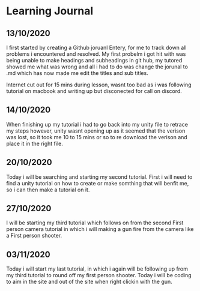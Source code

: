 # Learning Journal
## 13/10/2020
I first started by creating a Github joruanl Entery, for me to track down all problems i encountered and resolved.
My first probelm i got hit with was being unable to make headings and subheadings in git hub, my tutored showed me what was wrong and all i had to do was change the jorunal to .md which has now made me edit the titles and sub titles.

Internet cut out for 15 mins during lesson, wasnt too bad as i was following tutorial on macbook and writing up but disconected for call on discord.

## 14/10/2020
When finishing up my tutorial i had to go back into my unity file to retrace my steps however, unity wasnt opening up as it seemed that the verison was lost, so it took me 10 to 15 mins or so to re download the verison and place it in the right file.

## 20/10/2020
Today i will be searching and starting my second tutorial. First i will need to find a unity tutorial on how to create or make somthing that will benfit me, so i can then make a tutorial on it.


## 27/10/2020
I will be starting my third tutorial which follows on from the second First person camera tutorial in which i will making a gun fire from the camera like a First person shooter.

## 03/11/2020
Today i will start my last tutorial, in which i again will be following up from my third tutorial to round off my first person shooter. Today i will be coding to aim in the site and out of the site when right clickin with the gun.
